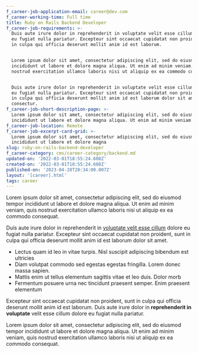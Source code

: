 ```yaml
---
f_career-job-application-email: career@dev.com
f_career-working-time: Full time
title: Ruby on Rails Backend Developer
f_career-job-requirements: >-
  Duis aute irure dolor in reprehenderit in voluptate velit esse cillum dolore
  eu fugiat nulla pariatur. Excepteur sint occaecat cupidatat non proident, sunt
  in culpa qui officia deserunt mollit anim id est laborum.


  Lorem ipsum dolor sit amet, consectetur adipiscing elit, sed do eiusmod tempor
  incididunt ut labore et dolore magna aliqua. Ut enim ad minim veniam, quis
  nostrud exercitation ullamco laboris nisi ut aliquip ex ea commodo consequat.


  Duis aute irure dolor in reprehenderit in voluptate velit esse cillum dolore
  eu fugiat nulla pariatur. Excepteur sint occaecat cupidatat non proident, sunt
  in culpa qui officia deserunt mollit anim id est laborum dolor sit amet
  consectur.
f_career-job-short-description-page: >-
  Lorem ipsum dolor sit amet, consectetur adipiscing elit, sed do eiusmod tempor
  incididunt ut labore et dolore magna aliqua. Ut enim ad minim veniam.
f_career-job-location: Remote
f_career-job-excerpt-card-grid: >-
  Lorem ipsum dolor sit amet, consectetur adipiscing elit, sed do eiusmod tempor
  incididunt ut labore et dolore magna
slug: ruby-on-rails-backend-developer
f_career-category: cms/career-category/backend.md
updated-on: '2022-03-01T18:55:24.608Z'
created-on: '2022-03-01T18:55:24.608Z'
published-on: '2023-04-28T20:34:00.007Z'
layout: '[career].html'
tags: career
---
```


Lorem ipsum dolor sit amet, consectetur adipiscing elit, sed do eiusmod tempor incididunt ut labore et dolore magna aliqua. Ut enim ad minim veniam, quis nostrud exercitation ullamco laboris nisi ut aliquip ex ea commodo consequat.

Duis aute irure dolor in reprehenderit in [voluptate velit esse cillum](#) dolore eu fugiat nulla pariatur. Excepteur sint occaecat cupidatat non proident, sunt in culpa qui officia deserunt mollit anim id est laborum dolor sit amet.

*   Lectus quam id leo in vitae turpis. Nisl suscipit adipiscing bibendum est ultricies
*   Diam volutpat commodo sed egestas egestas fringilla. Lorem donec massa sapien.
*   Mattis enim ut tellus elementum sagittis vitae et leo duis. Dolor morb
*   Fermentum posuere urna nec tincidunt praesent semper. Enim praesent elementum

Excepteur sint occaecat cupidatat non proident, sunt in culpa qui officia deserunt mollit anim id est laborum. Duis aute irure dolor in **reprehenderit in voluptate** velit esse cillum dolore eu fugiat nulla pariatur.

Lorem ipsum dolor sit amet, consectetur adipiscing elit, sed do eiusmod tempor incididunt ut labore et dolore magna aliqua. Ut enim ad minim veniam, quis nostrud exercitation ullamco laboris nisi ut aliquip ex ea commodo consequat.
